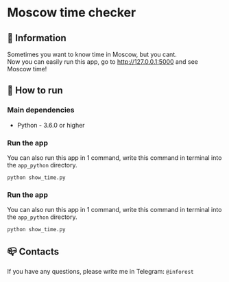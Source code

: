 # Moscow time checker

## 💾 Information
Sometimes you want to know time in Moscow, but you cant.\
Now you can easily run this app, go to http://127.0.0.1:5000 and see Moscow time!
## 📝 How to run
### Main dependencies
- Python - 3.6.0 or higher
### Run the app
You can also run this app in 1 command, write this command in terminal into the ``app_python`` directory.
```
python show_time.py
```
### Run the app
You can also run this app in 1 command, write this command in terminal into the ``app_python`` directory.
```
python show_time.py
```
## 📪 Contacts
If you have any questions, please write me in Telegram: `@inforest`